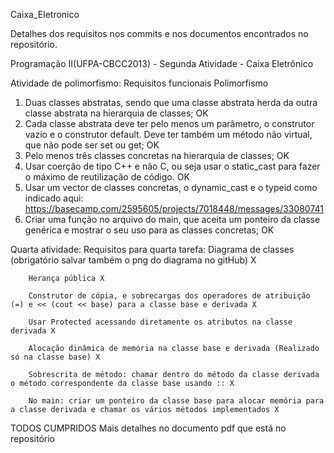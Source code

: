 Caixa_Eletronico

Detalhes dos requisitos nos commits e nos documentos encontrados no repositório.

Programação II(UFPA-CBCC2013) - Segunda Atividade - Caixa Eletrônico

Atividade de polimorfismo:
Requisitos funcionais
Polimorfismo

1. Duas classes abstratas, sendo que uma classe abstrata herda da outra classe abstrata na hierarquia de classes;  OK
2. Cada classe abstrata deve ter pelo menos um parâmetro, o construtor vazio e o construtor default. Deve ter também um método não virtual, que não pode ser set ou get;  OK
3. Pelo menos três classes concretas na hierarquia de classes;  OK
4. Usar coerção de tipo C++ e não C, ou seja usar o static_cast para fazer o máximo de reutilização de código.  OK
5. Usar um vector de classes concretas, o dynamic_cast e o typeid como indicado aqui: https://basecamp.com/2595605/projects/7018448/messages/33080741
6. Criar uma função no arquivo do main, que aceita um ponteiro da classe genérica e mostrar o seu uso para as classes concretas;  OK


Quarta atividade: 
    Requisitos para quarta tarefa: 
        Diagrama de classes (obrigatório salvar também o png do diagrama no gitHub) X
        
        Herança pública X
        
        Construtor de cópia, e sobrecargas dos operadores de atribuição (=) e << (cout << base) para a classe base e derivada X
        
        Usar Protected acessando diretamente os atributos na classe derivada X
        
        Alocação dinâmica de memória na classe base e derivada (Realizado só na classe base) X
        
        Sobrescrita de método: chamar dentro do método da classe derivada o método correspondente da classe base usando :: X
        
        No main: criar um ponteiro da classe base para alocar memória para a classe derivada e chamar os vários métodos implementados X
        

TODOS CUMPRIDOS
Mais detalhes no documento pdf que está no repositório
